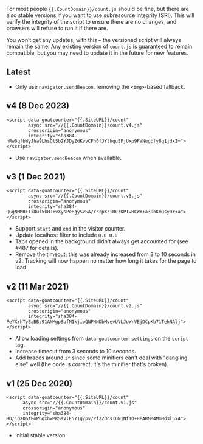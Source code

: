 For most people `{{.CountDomain}}/count.js` should be fine, but there are also
stable versions if you want to use subresource integrity (SRI). This will verify
the integrity of the script to ensure there are no changes, and browsers will
refuse to run it if there are.

You won’t get any updates, with this – the versioned script will always remain
the same. Any existing version of `count.js` is guaranteed to remain compatible,
but you may need to update it in the future for new features.

Latest
------
- Only use `navigator.sendBeacon`, removing the `<img>`-based fallback.

v4 (8 Dec 2023)
---------------
    <script data-goatcounter="{{.SiteURL}}/count"
            async src="//{{.CountDomain}}/count.v4.js"
            crossorigin="anonymous"
            integrity="sha384-nRw6qfbWyJha9LhsOtSb2YJDyZdKvvCFh0fJYlkquSFjUxp9FVNugbfy8q1jdxI+"></script>

- Use `navigator.sendBeacon` when available.

v3 (1 Dec 2021)
---------------
    <script data-goatcounter="{{.SiteURL}}/count"
            async src="//{{.CountDomain}}/count.v3.js"
            crossorigin="anonymous"
            integrity="sha384-QGgNMMRFTi8ul5kHJ+vXysPe8gySvSA/Y3rpXZiRLzKPIw8CWY+a3ObKmQsyDr+a"></script>

- Support `start` and `end` in the visitor counter.
- Update localhost filter to include `0.0.0.0`
- Tabs opened in the background didn't always get accounted for (see #487 for
  details).
- Remove the timeout; this was already increased from 3 to 10 seconds in v2.
  Tracking will now happen no matter how long it takes for the page to load.


v2 (11 Mar 2021)
----------------
    <script data-goatcounter="{{.SiteURL}}/count"
            async src="//{{.CountDomain}}/count.v2.js"
            crossorigin="anonymous"
            integrity="sha384-PeYXrhTyEaBBz91ANMgpSbfN1kjioQNPHNDbMvevUVLJoWrVEjDCpKb71TehNAlj"></script>

- Allow loading settings from `data-goatcounter-settings` on the `script` tag.
- Increase timeout from 3 seconds to 10 seconds.
- Add braces around `if` since some minifiers can't deal with "dangling else"
  well (the code is correct, it's the minifier that's broken).


v1 (25 Dec 2020)
----------------
    <script data-goatcounter="{{.SiteURL}}/count"
          async src="//{{.CountDomain}}/count.v1.js"
          crossorigin="anonymous"
          integrity="sha384-RD/1OXO6tEoPGqxhwMKSsVlE5Y1g/pv/Pf2ZOcsIONjNf1O+HPABMM4MmHd3l5x4"></script>

- Initial stable version.
